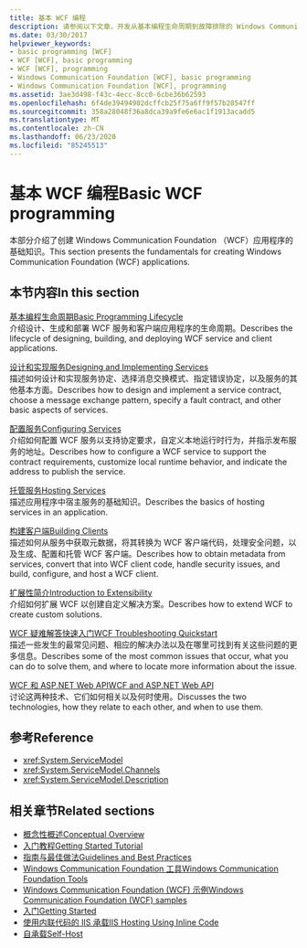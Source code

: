 ```yaml
---
title: 基本 WCF 编程
description: 请参阅以下文章，开发从基本编程生命周期到故障排除的 Windows Communication Foundation 应用程序。
ms.date: 03/30/2017
helpviewer_keywords:
- basic programming [WCF]
- WCF [WCF], basic programming
- WCF [WCF], programming
- Windows Communication Foundation [WCF], basic programming
- Windows Communication Foundation [WCF], programming
ms.assetid: 3ae3d498-f43c-4ecc-8cc0-6cbe36b62593
ms.openlocfilehash: 6f4de39494902dcffcb25f75a6ff9f57b28547ff
ms.sourcegitcommit: 358a28048f36a8dca39a9fe6e6ac1f1913acadd5
ms.translationtype: MT
ms.contentlocale: zh-CN
ms.lasthandoff: 06/23/2020
ms.locfileid: "85245513"
---
```

# <a name="basic-wcf-programming"></a><span data-ttu-id="fa2c2-103">基本 WCF 编程</span><span class="sxs-lookup"><span data-stu-id="fa2c2-103">Basic WCF programming</span></span>

<span data-ttu-id="fa2c2-104">本部分介绍了创建 Windows Communication Foundation （WCF）应用程序的基础知识。</span><span class="sxs-lookup"><span data-stu-id="fa2c2-104">This section presents the fundamentals for creating Windows Communication Foundation (WCF) applications.</span></span>

## <a name="in-this-section"></a><span data-ttu-id="fa2c2-105">本节内容</span><span class="sxs-lookup"><span data-stu-id="fa2c2-105">In this section</span></span>

 <span data-ttu-id="fa2c2-106">[基本编程生命周期](basic-programming-lifecycle.md)</span><span class="sxs-lookup"><span data-stu-id="fa2c2-106">[Basic Programming Lifecycle](basic-programming-lifecycle.md)</span></span>\
 <span data-ttu-id="fa2c2-107">介绍设计、生成和部署 WCF 服务和客户端应用程序的生命周期。</span><span class="sxs-lookup"><span data-stu-id="fa2c2-107">Describes the lifecycle of designing, building, and deploying WCF service and client applications.</span></span>

 <span data-ttu-id="fa2c2-108">[设计和实现服务](designing-and-implementing-services.md)</span><span class="sxs-lookup"><span data-stu-id="fa2c2-108">[Designing and Implementing Services](designing-and-implementing-services.md)</span></span>\
 <span data-ttu-id="fa2c2-109">描述如何设计和实现服务协定、选择消息交换模式、指定错误协定，以及服务的其他基本方面。</span><span class="sxs-lookup"><span data-stu-id="fa2c2-109">Describes how to design and implement a service contract, choose a message exchange pattern, specify a fault contract, and other basic aspects of services.</span></span>

 <span data-ttu-id="fa2c2-110">[配置服务](configuring-services.md)</span><span class="sxs-lookup"><span data-stu-id="fa2c2-110">[Configuring Services](configuring-services.md)</span></span>\
 <span data-ttu-id="fa2c2-111">介绍如何配置 WCF 服务以支持协定要求，自定义本地运行时行为，并指示发布服务的地址。</span><span class="sxs-lookup"><span data-stu-id="fa2c2-111">Describes how to configure a WCF service to support the contract requirements, customize local runtime behavior, and indicate the address to publish the service.</span></span>

 <span data-ttu-id="fa2c2-112">[托管服务](hosting-services.md)</span><span class="sxs-lookup"><span data-stu-id="fa2c2-112">[Hosting Services](hosting-services.md)</span></span>\
 <span data-ttu-id="fa2c2-113">描述应用程序中宿主服务的基础知识。</span><span class="sxs-lookup"><span data-stu-id="fa2c2-113">Describes the basics of hosting services in an application.</span></span>

 <span data-ttu-id="fa2c2-114">[构建客户端](building-clients.md)</span><span class="sxs-lookup"><span data-stu-id="fa2c2-114">[Building Clients](building-clients.md)</span></span>\
 <span data-ttu-id="fa2c2-115">描述如何从服务中获取元数据，将其转换为 WCF 客户端代码，处理安全问题，以及生成、配置和托管 WCF 客户端。</span><span class="sxs-lookup"><span data-stu-id="fa2c2-115">Describes how to obtain metadata from services, convert that into WCF client code, handle security issues, and build, configure, and host a WCF client.</span></span>

 <span data-ttu-id="fa2c2-116">[扩展性简介](introduction-to-extensibility.md)</span><span class="sxs-lookup"><span data-stu-id="fa2c2-116">[Introduction to Extensibility](introduction-to-extensibility.md)</span></span>\
 <span data-ttu-id="fa2c2-117">介绍如何扩展 WCF 以创建自定义解决方案。</span><span class="sxs-lookup"><span data-stu-id="fa2c2-117">Describes how to extend WCF to create custom solutions.</span></span>

 <span data-ttu-id="fa2c2-118">[WCF 疑难解答快速入门](wcf-troubleshooting-quickstart.md)</span><span class="sxs-lookup"><span data-stu-id="fa2c2-118">[WCF Troubleshooting Quickstart](wcf-troubleshooting-quickstart.md)</span></span>\
 <span data-ttu-id="fa2c2-119">描述一些发生的最常见问题、相应的解决办法以及在哪里可找到有关这些问题的更多信息。</span><span class="sxs-lookup"><span data-stu-id="fa2c2-119">Describes some of the most common issues that occur, what you can do to solve them, and where to locate more information about the issue.</span></span>

 <span data-ttu-id="fa2c2-120">[WCF 和 ASP.NET Web API](wcf-and-aspnet-web-api.md)</span><span class="sxs-lookup"><span data-stu-id="fa2c2-120">[WCF and ASP.NET Web API](wcf-and-aspnet-web-api.md)</span></span>\
 <span data-ttu-id="fa2c2-121">讨论这两种技术、它们如何相关以及何时使用。</span><span class="sxs-lookup"><span data-stu-id="fa2c2-121">Discusses the two technologies, how they relate to each other, and when to use them.</span></span>

## <a name="reference"></a><span data-ttu-id="fa2c2-122">参考</span><span class="sxs-lookup"><span data-stu-id="fa2c2-122">Reference</span></span>

- <xref:System.ServiceModel>
- <xref:System.ServiceModel.Channels>
- <xref:System.ServiceModel.Description>

## <a name="related-sections"></a><span data-ttu-id="fa2c2-123">相关章节</span><span class="sxs-lookup"><span data-stu-id="fa2c2-123">Related sections</span></span>

- [<span data-ttu-id="fa2c2-124">概念性概述</span><span class="sxs-lookup"><span data-stu-id="fa2c2-124">Conceptual Overview</span></span>](conceptual-overview.md)
- [<span data-ttu-id="fa2c2-125">入门教程</span><span class="sxs-lookup"><span data-stu-id="fa2c2-125">Getting Started Tutorial</span></span>](getting-started-tutorial.md)
- [<span data-ttu-id="fa2c2-126">指南与最佳做法</span><span class="sxs-lookup"><span data-stu-id="fa2c2-126">Guidelines and Best Practices</span></span>](guidelines-and-best-practices.md)
- [<span data-ttu-id="fa2c2-127">Windows Communication Foundation 工具</span><span class="sxs-lookup"><span data-stu-id="fa2c2-127">Windows Communication Foundation Tools</span></span>](tools.md)
- [<span data-ttu-id="fa2c2-128">Windows Communication Foundation (WCF) 示例</span><span class="sxs-lookup"><span data-stu-id="fa2c2-128">Windows Communication Foundation (WCF) samples</span></span>](./samples/index.md)
- [<span data-ttu-id="fa2c2-129">入门</span><span class="sxs-lookup"><span data-stu-id="fa2c2-129">Getting Started</span></span>](./samples/getting-started-sample.md)
- [<span data-ttu-id="fa2c2-130">使用内联代码的 IIS 承载</span><span class="sxs-lookup"><span data-stu-id="fa2c2-130">IIS Hosting Using Inline Code</span></span>](./samples/iis-hosting-using-inline-code.md)
- [<span data-ttu-id="fa2c2-131">自承载</span><span class="sxs-lookup"><span data-stu-id="fa2c2-131">Self-Host</span></span>](./samples/self-host.md)
